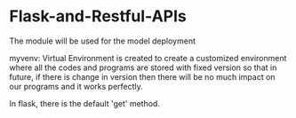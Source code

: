 # Flask-and-Restful-APIs
The module will be used for the model deployment

myvenv: Virtual Environment is created to create a customized environment where all the codes and programs are stored with fixed version so that in future, if there is change in version then there will be no much impact on our programs and it works perfectly.

In flask, there is the default 'get' method.